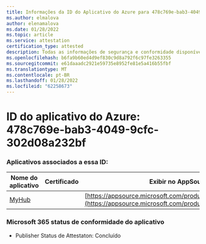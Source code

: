 ```yaml
---
title: Informações da ID do Aplicativo do Azure para 478c769e-bab3-4049-9cfc-302d08a232bf
ms.author: elmalova
author: elenamalova
ms.date: 01/28/2022
ms.topic: article
ms.service: attestation
certification_type: attested
description: Todas as informações de segurança e conformidade disponíveis para 478c769e-bab3-4049-9cfc-302d08a232bf.
ms.openlocfilehash: b6fa9b60ed4d9ef830c9d8a792f6c97fe3263355
ms.sourcegitcommit: e61daaadc2921e59735e8952fe81e5a416b55fbf
ms.translationtype: MT
ms.contentlocale: pt-BR
ms.lasthandoff: 01/28/2022
ms.locfileid: "62258673"
---
```

# <a name="azure-app-id-478c769e-bab3-4049-9cfc-302d08a232bf"></a>ID do aplicativo do Azure: 478c769e-bab3-4049-9cfc-302d08a232bf


### <a name="apps-associated-with-this-id"></a>Aplicativos associados a essa ID:
| **Nome do aplicativo** | **Certificado** | **Exibir no AppSource** |
|--------------|---------------|-----------------------|
| [MyHub](https://docs.microsoft.com/microsoft-365-app-certification/forward/WA200000726) |  | [https://appsource.microsoft.com/product/office/WA200000726](https://appsource.microsoft.com/product/office/WA200000726) |

### <a name="microsoft-365-app-compliance-status"></a>Microsoft 365 status de conformidade do aplicativo
- Publisher Status de Attestaton: Concluído

